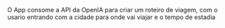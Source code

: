 O App consome  a API da OpenIA para criar um roteiro de viagem,
com o usario entrando com a cidade para onde vai viajar e o
tempo de estadia
